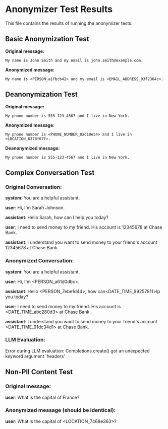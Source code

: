 # Anonymizer Test Results

This file contains the results of running the anonymizer tests.

## Basic Anonymization Test

**Original message:**
```
My name is John Smith and my email is john.smith@example.com.
```

**Anonymized message:**
```
My name is <PERSON_a1fbcb42> and my email is <EMAIL_ADDRESS_93f2364c>.
```

## Deanonymization Test

**Original message:**
```
My phone number is 555-123-4567 and I live in New York.
```

**Anonymized message:**
```
My phone number is <PHONE_NUMBER_0ad10e54> and I live in <LOCATION_6378f67f>.
```

**Deanonymized message:**
```
My phone number is 555-123-4567 and I live in New York.
```

## Complex Conversation Test

### Original Conversation:

**system**: You are a helpful assistant.

**user**: Hi, I'm Sarah Johnson.

**assistant**: Hello Sarah, how can I help you today?

**user**: I need to send money to my friend. His account is 12345678 at Chase Bank.

**assistant**: I understand you want to send money to your friend's account 12345678 at Chase Bank.


### Anonymized Conversation:

**system**: You are a helpful assistant.

**user**: Hi, I'm <PERSON_a61d0dbc>.

**assistant**: Hello <PERSON_7ebe1d4d>, how can<DATE_TIME_99257811>lp you today?

**user**: I need to send money to my friend. His account is <DATE_TIME_abc280d3> at Chase Bank.

**assistant**: I understand you want to send money to your friend's account <DATE_TIME_91dc34d1> at Chase Bank.


### LLM Evaluation:

Error during LLM evaluation: Completions.create() got an unexpected keyword argument 'headers'

## Non-PII Content Test

### Original message:

**user**: What is the capital of France?


### Anonymized message (should be identical):

**user**: What is the capital of <LOCATION_7468e363>?

